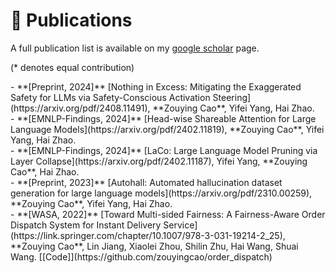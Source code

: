 # 📝 Publications

A full publication list is available on my [google scholar](https://scholar.google.com/citations?user=IIA4hMEAAAAJ&hl=zh-CN) page.

(* denotes equal contribution)

<div class='paper-box-text' markdown="1">
- **[Preprint, 2024]** [Nothing in Excess: Mitigating the Exaggerated Safety for LLMs via Safety-Conscious Activation Steering](https://arxiv.org/pdf/2408.11491), **Zouying Cao**, Yifei Yang, Hai Zhao. 
</div>

<div class='paper-box-text' markdown="1">
- **[EMNLP-Findings, 2024]** [Head-wise Shareable Attention for Large Language Models](https://arxiv.org/pdf/2402.11819), **Zouying Cao**, Yifei Yang, Hai Zhao. 
</div>

<div class='paper-box-text' markdown="1">
- **[EMNLP-Findings, 2024]** [LaCo: Large Language Model Pruning via Layer Collapse](https://arxiv.org/pdf/2402.11187), Yifei Yang, **Zouying Cao**, Hai Zhao.
</div>

<div class='paper-box-text' markdown="1">
- **[Preprint, 2023]** [Autohall: Automated hallucination dataset generation for large language models](https://arxiv.org/pdf/2310.00259), **Zouying Cao**, Yifei Yang, Hai Zhao.
</div>

<div class='paper-box-text' markdown="1">
- **[WASA, 2022]** [Toward Multi-sided Fairness: A Fairness-Aware Order Dispatch System for Instant Delivery Service](https://link.springer.com/chapter/10.1007/978-3-031-19214-2_25), **Zouying Cao**, Lin Jiang, Xiaolei Zhou, Shilin Zhu, Hai Wang, Shuai Wang. [[Code]](https://github.com/zouyingcao/order_dispatch)
</div>
